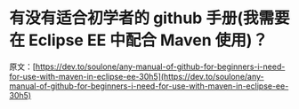 # 有没有适合初学者的 github 手册(我需要在 Eclipse EE 中配合 Maven 使用)？

原文：[https://dev.to/soulone/any-manual-of-github-for-beginners-i-need-for-use-with-maven-in-eclipse-ee-30h5](https://dev.to/soulone/any-manual-of-github-for-beginners-i-need-for-use-with-maven-in-eclipse-ee-30h5)